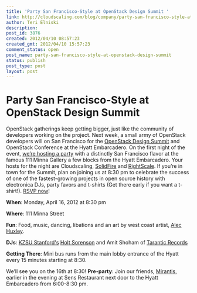 ```yaml
---
title: 'Party San Francisco-Style at OpenStack Design Summit '
link: http://cloudscaling.com/blog/company/party-san-francisco-style-at-openstack-design-summit/
author: Teri Elniski
description: 
post_id: 3876
created: 2012/04/10 08:57:23
created_gmt: 2012/04/10 15:57:23
comment_status: open
post_name: party-san-francisco-style-at-openstack-design-summit
status: publish
post_type: post
layout: post
---
```


# Party San Francisco-Style at OpenStack Design Summit 

OpenStack gatherings keep getting bigger, just like the community of developers working on the project. Next week, a small army of OpenStack developers will on San Francisco for the [OpenStack Design Summit](http://openstack.org/conference/san-francisco-2012/) and OpenStack Conference at the Hyatt Embarcadero. On the first night of the event, [we’re hosting a party](http://artandopenstack.eventbrite.com/) with a distinctly San Francisco flavor at the famous 111 Minna Gallery a few blocks from the Hyatt Embarcadero. Your hosts for the night are Cloudscaling, [SolidFire](http://www.solidfire.com/) and [RightScale](http://www.rightscale.com/). If you’re in town for the Summit, plan on joining us at 8:30 pm to celebrate the success of one of the fastest-growing projects in open source history with electronica DJs, party favors and t-shirts (Get there early if you want a t-shirt!). [RSVP now](http://artandopenstack.eventbrite.com/)! 

**When**: Monday, April 16, 2012 at 8:30 pm

**Where**: 111 Minna Street

**Fun**: Food, music, dancing, libations and an art by west coast artist, [Alec Huxley](http://tinyurl.com/alec-huxley).

**DJs**: [KZSU Stanford's](http://kzsu.stanford.edu/) [Holt Sorenson](http://hsomusic.com/) and Amit Shoham of [Tarantic Records](http://www.tarantic.com/)

**Getting There**: Mini bus runs from the main lobby entrance of the Hyatt every 15 minutes starting at 8:30.

We’ll see you on the 16th at 8:30! **Pre-party**: Join our friends, [Mirantis](http://openstacksummitkickoff2012.eventbrite.com/?ref=enivte&invite=MTg3NDczNy9yb2JlcnRAY2xvdWRzY2FsaW5nLmNvbS8w&utm_source=eb_email&utm_medium=email&utm_campaign=invitenew&utm_term=attend), earlier in the evening at Sens Restaurant next door to the Hyatt Embarcadero from 6:00-8:30 pm.